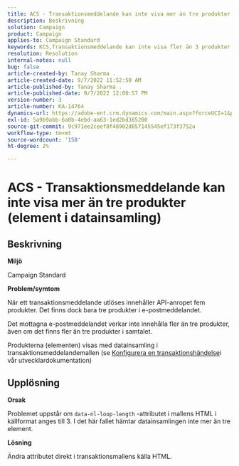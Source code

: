 ```yaml
---
title: ACS - Transaktionsmeddelande kan inte visa mer än tre produkter (element i datainsamling)
description: Beskrivning
solution: Campaign
product: Campaign
applies-to: Campaign Standard
keywords: KCS,Transaktionsmeddelande kan inte visa fler än 3 produkter (element i datainsamling)
resolution: Resolution
internal-notes: null
bug: false
article-created-by: Tanay Sharma .
article-created-date: 9/7/2022 11:52:50 AM
article-published-by: Tanay Sharma .
article-published-date: 9/7/2022 12:00:57 PM
version-number: 3
article-number: KA-14764
dynamics-url: https://adobe-ent.crm.dynamics.com/main.aspx?forceUCI=1&pagetype=entityrecord&etn=knowledgearticle&id=4e678f96-a32e-ed11-9db1-002248086735
exl-id: 5a9b9abb-6a0b-4ebd-aa63-1ed2bd365200
source-git-commit: 9c971ee2ceef8f48902d857145545ef173f3752a
workflow-type: tm+mt
source-wordcount: '158'
ht-degree: 2%

---
```


# ACS - Transaktionsmeddelande kan inte visa mer än tre produkter (element i datainsamling)

## Beskrivning


<b>Miljö</b>

Campaign Standard



<b>Problem/symtom</b>

När ett transaktionsmeddelande utlöses innehåller API-anropet fem produkter. Det finns dock bara tre produkter i e-postmeddelandet.

Det mottagna e-postmeddelandet verkar inte innehålla fler än tre produkter, även om det finns fler än tre produkter i samtalet.

Produkterna (elementen) visas med datainsamling i transaktionsmeddelandemallen (se [Konfigurera en transaktionshändelse](https://experienceleague.adobe.com/docs/campaign-standard/using/communication-channels/transactional-messaging/event-configuration/configuring-transactional-event.html?lang=en)i vår utvecklardokumentation)


## Upplösning


<b>Orsak</b>

Problemet uppstår om `data-nl-loop-length` -attributet i mallens HTML i källformat anges till 3. I det här fallet hämtar datainsamlingen inte mer än tre element.



<b>Lösning</b>

Ändra attributet direkt i transaktionsmallens källa HTML.
